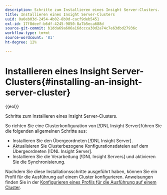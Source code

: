 ```yaml
---
description: Schritte zum Installieren eines Insight Server-Clusters.
title: Installieren eines Insight Server-Clusters
uuid: 0a0eb03d-2454-4b02-8b9d-cacf9deb5451
exl-id: 17f8deef-b6df-4245-9850-8a7b5eca688d
source-git-commit: b1dda69a606a16dccca30d2a74c7e63dbd27936c
workflow-type: tm+mt
source-wordcount: '81'
ht-degree: 12%

---
```


# Installieren eines Insight Server-Clusters{#installing-an-insight-server-cluster}

{{eol}}

Schritte zum Installieren eines Insight Server-Clusters.

So richten Sie eine Clusterkonfiguration von [!DNL Insight Server]führen Sie die folgenden allgemeinen Schritte aus:

* Installieren Sie den Übergeordneten [!DNL Insight Server].
* Aktualisieren Sie Clusterbezogene Konfigurationsdateien auf dem Übergeordneten [!DNL Insight Server].
* Installieren Sie die Verarbeitung [!DNL Insight Servers] und aktivieren Sie die Synchronisierung.

Nachdem Sie diese Installationsschritte ausgeführt haben, können Sie ein Profil für die Ausführung auf einem Cluster konfigurieren. Anweisungen finden Sie in der [Konfigurieren eines Profils für die Ausführung auf einem Cluster](../../../../../home/c-inst-svr/c-install-ins-svr/c-ins-svr-clstrs/c-inst-ins-svr-clstr/c-inst-proc-clstr/c-config-prof-run-clstr.md#concept-c0e68e67c4784bc5af8db61013ca96a3).
